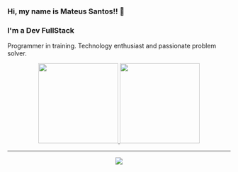 ### Hi, my name is Mateus Santos!! :wave:
### I'm a Dev FullStack

<p>Programmer in training. Technology enthusiast and passionate problem solver.</p>
<div align="center">
  <a href="https://github.com/zNodx">
 <img height="180em" src="https://github-readme-stats.vercel.app/api?username=zNodx&show_icons=true&theme=cobalt&include_all_commits=true&count_private=true"/>
  <img height="180em" src="https://github-readme-stats.vercel.app/api/top-langs/?username=zNodx&layout=compact&langs_count=7&theme=cobalt"/>
</div>
  
---
<p align="center">
  <a href="https://skillicons.dev">
    <img src="https://skillicons.dev/icons?i=js,ts,html,css,sass,ruby,rails,react,redux,heroku,tailwind,jquery,express,mysql,postgres,nodejs,androidstudio,redis,linux,postman,supabase&perline=7" />
  </a>
</p>

</div>
